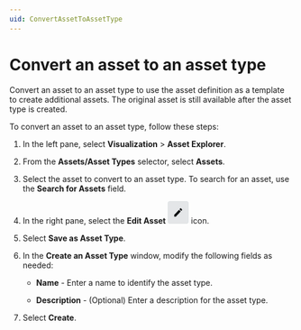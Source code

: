 ```yaml
---
uid: ConvertAssetToAssetType
---
```


# Convert an asset to an asset type

Convert an asset to an asset type to use the asset definition as a template to create additional assets. The original asset is still available after the asset type is created.

To convert an asset to an asset type, follow these steps:

1. In the left pane, select **Visualization** > **Asset Explorer**.

1. From the **Assets/Asset Types** selector, select **Assets**.

1. Select the asset to convert to an asset type. To search for an asset, use the **Search for Assets** field.

1. In the right pane, select the **Edit Asset** ![Edit Asset icon](images/edit-asset-icon.png) icon.

1. Select **Save as Asset Type**.

1. In the **Create an Asset Type** window, modify the following fields as needed:

   - **Name** - Enter a name to identify the asset type.

   - **Description** - (Optional) Enter a description for the asset type.

1. Select **Create**.
